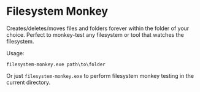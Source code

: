 # Filesystem Monkey

Creates/deletes/moves files and folders forever within the folder of your choice. Perfect to monkey-test any filesystem or tool that watches the filesystem.

Usage:
```
filesystem-monkey.exe path\to\folder
````

Or just `filesystem-monkey.exe` to perform filesystem monkey testing in the current directory.
